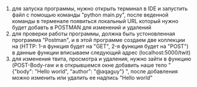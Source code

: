 1) для запуска программы, нужно открыть терминал в IDE и запустить файл с помощью команды "python main.py", после веденной команды в терменале появиться локальный URL который нужно будет добавть в POSTMAN для изменений и удалений 
2) для проверки работы программы, должна быть устоновленная программа "Postman", и в этой программе создаем две коллекции на (HTTP: 1-я функция будет на "GET", 2-я функция будет на "POST") в данные функции вписываем следующий адрес (localhost:5000/twit)
3) для изменения твита, просмотра и удаления, нужно зайти в функцию (POST-Body-raw и в открывшемся окне добавить наше тело " {"body": "Hello world", "author": "@aqaguy"} ", после добавления можно изменить или удалить ее надпись "Hello world"
